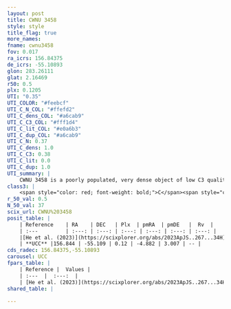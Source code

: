 ```yaml
---
layout: post
title: CWNU 3458
style: style
title_flag: true
more_names: 
fname: cwnu3458
fov: 0.017
ra_icrs: 156.84375
de_icrs: -55.10893
glon: 283.26111
glat: 2.16469
r50: 0.5
plx: 0.1205
UTI: "0.35"
UTI_COLOR: "#feebcf"
UTI_C_N_COL: "#ffefd2"
UTI_C_dens_COL: "#a6cab9"
UTI_C_C3_COL: "#fff1d4"
UTI_C_lit_COL: "#e0a6b3"
UTI_C_dup_COL: "#a6cab9"
UTI_C_N: 0.37
UTI_C_dens: 1.0
UTI_C_C3: 0.38
UTI_C_lit: 0.0
UTI_C_dup: 1.0
UTI_summary: |
    CWNU 3458 is a poorly populated, very dense object of low C3 quality. It was recently reported in the literature.
class3: |
    <span style="color: red; font-weight: bold;">C</span><span style="color: #FFC300; font-weight: bold;">B</span>
r_50_val: 0.5
N_50_val: 37
scix_url: CWNU%203458
posit_table: |
    | Reference    | RA    | DEC   | Plx  | pmRA  | pmDE   |  Rv  |
    | :---         | :---: | :---: | :---: | :---: | :---: | :---: |
    |[He et al. (2023)](https://scixplorer.org/abs/2023ApJS..267...34H) | 156.846 | -55.109 | 0.133 | -4.892 | 3.001 | 13.29 |
    | **UCC** |156.844 | -55.109 | 0.12 | -4.882 | 3.007 | -- | 
cds_radec: 156.84375,-55.10893
carousel: UCC
fpars_table: |
    | Reference |  Values |
    | :---  |  :---:  |
    | [He et al. (2023)](https://scixplorer.org/abs/2023ApJS..267...34H) | `A0=2.4, m-M=14.65, logA=8.4` |
shared_table: |
    
---
```

